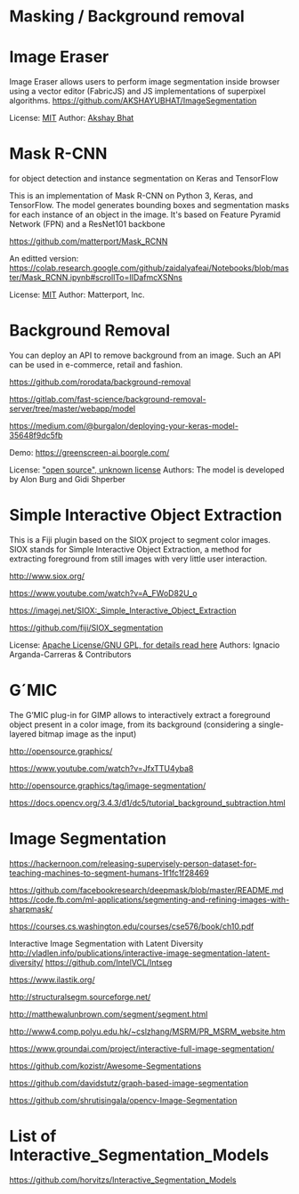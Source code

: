 # Masking / Background removal

# Image Eraser
Image Eraser allows users to perform image segmentation inside browser using a vector editor (FabricJS) and JS implementations of superpixel algorithms.
https://github.com/AKSHAYUBHAT/ImageSegmentation

License:
[MIT](https://github.com/AKSHAYUBHAT/ImageSegmentation/blob/master/LICENSE)
Author: [Akshay Bhat](https://github.com/AKSHAYUBHAT)


# Mask R-CNN 
for object detection and instance segmentation on Keras and TensorFlow

This is an implementation of Mask R-CNN on Python 3, Keras, and TensorFlow. The model generates bounding boxes and segmentation masks for each instance of an object in the image. It's based on Feature Pyramid Network (FPN) and a ResNet101 backbone

https://github.com/matterport/Mask_RCNN

An editted version:
https://colab.research.google.com/github/zaidalyafeai/Notebooks/blob/master/Mask_RCNN.ipynb#scrollTo=IIDafmcXSNns

License:
[MIT](https://github.com/matterport/Mask_RCNN/blob/master/LICENSE) Author: Matterport, Inc.


# Background Removal

You can deploy an API to remove background from an image. Such an API can be used in e-commerce, retail and fashion.

https://github.com/rorodata/background-removal

https://gitlab.com/fast-science/background-removal-server/tree/master/webapp/model

https://medium.com/@burgalon/deploying-your-keras-model-35648f9dc5fb

Demo: https://greenscreen-ai.boorgle.com/

License: ["open source", unknown license](https://medium.com/@burgalon/hey-terry-3cfd3597a799) Authors: The model is developed by Alon Burg and Gidi Shperber


# Simple Interactive Object Extraction
This is a Fiji plugin based on the SIOX project to segment color images. SIOX stands for Simple Interactive Object Extraction, a method for extracting foreground from still images with very little user interaction.

http://www.siox.org/

https://www.youtube.com/watch?v=A_FWoD82U_o

https://imagej.net/SIOX:_Simple_Interactive_Object_Extraction

https://github.com/fiji/SIOX_segmentation

License: [Apache License/GNU GPL, for details read here](https://imagej.net/SIOX:_Simple_Interactive_Object_Extraction) Authors: Ignacio Arganda-Carreras & Contributors

# G´MIC
The G’MIC plug-in for GIMP allows to interactively extract a foreground object present in a color image, from its background (considering a single-layered bitmap image as the input)

http://opensource.graphics/

https://www.youtube.com/watch?v=JfxTTU4yba8

http://opensource.graphics/tag/image-segmentation/

https://docs.opencv.org/3.4.3/d1/dc5/tutorial_background_subtraction.html


# Image Segmentation
https://hackernoon.com/releasing-supervisely-person-dataset-for-teaching-machines-to-segment-humans-1f1fc1f28469

https://github.com/facebookresearch/deepmask/blob/master/README.md
https://code.fb.com/ml-applications/segmenting-and-refining-images-with-sharpmask/

https://courses.cs.washington.edu/courses/cse576/book/ch10.pdf

Interactive Image Segmentation with Latent Diversity
http://vladlen.info/publications/interactive-image-segmentation-latent-diversity/
https://github.com/IntelVCL/Intseg

https://www.ilastik.org/

http://structuralsegm.sourceforge.net/

http://matthewalunbrown.com/segment/segment.html

http://www4.comp.polyu.edu.hk/~cslzhang/MSRM/PR_MSRM_website.htm

https://www.groundai.com/project/interactive-full-image-segmentation/

https://github.com/kozistr/Awesome-Segmentations

https://github.com/davidstutz/graph-based-image-segmentation

https://github.com/shrutisingala/opencv-Image-Segmentation


# List of Interactive_Segmentation_Models
https://github.com/horvitzs/Interactive_Segmentation_Models



